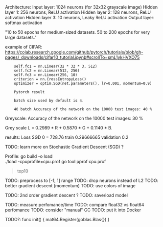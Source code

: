 Architecture:
Input layer: 1024 neurons (for 32x32 grayscale image)
Hidden layer 1: 256 neurons, ReLU activation
Hidden layer 2: 128 neurons, ReLU activation
Hidden layer 3: 10 neurons, Leaky ReLU activation
Output layer: softmax activation

"10 to 50 epochs for medium-sized datasets.
50 to 200 epochs for very large datasets."

example of CIFAR:
https://colab.research.google.com/github/pytorch/tutorials/blob/gh-pages/_downloads/cifar10_tutorial.ipynb#scrollTo=smL1ykHVXO75

        self.fc1 = nn.Linear(32 * 32 * 3, 512)
        self.fc2 = nn.Linear(512, 256)
        self.fc3 = nn.Linear(256, 10)
		criterion = nn.CrossEntropyLoss()
		optimizer = optim.SGD(net.parameters(), lr=0.001, momentum=0.9)

		Pytorch result

		batch size used by default is 4.

		40 batch Accuracy of the network on the 10000 test images: 40 %


Greyscale: Accuracy of the network on the 10000 test images: 30 %


<!-- [1,  2000] loss: 1.913
[1,  4000] loss: 1.843
[1,  6000] loss: 1.822
[1,  8000] loss: 1.805
[1, 10000] loss: 1.793
[1, 12000] loss: 1.770
[2,  2000] loss: 1.773
[2,  4000] loss: 1.775
[2,  6000] loss: 1.757
[2,  8000] loss: 1.759
[2, 10000] loss: 1.763
[2, 12000] loss: 1.754 -->
<!-- Accuracy of plane : 26 %
Accuracy of   car : 41 %
Accuracy of  bird : 22 %
Accuracy of   cat : 18 %
Accuracy of  deer : 48 %
Accuracy of   dog : 35 %
Accuracy of  frog : 32 %
Accuracy of horse : 34 %
Accuracy of  ship : 56 %
Accuracy of truck : 60 % -->

Grey scale
L = 0.2989 * R + 0.5870 * G + 0.1140 * B.

results:
Loss SGD 0 = 728.76
train 0.29666665
validation 0.2

TODO: learn more on Stochastic Gradient Descent (SGD) ?

Profile:
go build -o load  
./load -cpuprofile=cpu.prof
go tool pprof cpu.prof
>top10

 <!-- func ClipGradient(gradients []float32, clipValue float32) []float32 {
        norm := float32(0)
        for _, g := range gradients {
            norm += g * g
        }
        norm = float32(math.Sqrt(float64(norm)))
        
        if norm > clipValue {
            scale := clipValue / norm
            for i := range gradients {
                gradients[i] *= scale
            }
        }
        return gradients
    } -->

TODO: preprocess to [-1, 1] range
TODO: drop neurons instead of L2
TODO: better gradient descent (momentum)
TODO: use colors of image

TODO: 2nd order gradient descent ?
TODO: save/load model

TODO: measure perfomance/time
TODO: compare float32 vs float64 perfomance
TODO: consider "manual" GC
TODO: put it into Docker

TODO?:
func init() {
	mat64.Register(goblas.Blas{})
}
